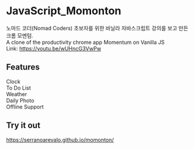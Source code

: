 # JavaScript_Momonton

 노마드 코더(Nomad Coders) 초보자를 위한 바닐라 자바스크립트 강의를 보고 만든 크롬 모멘텀.  
 A clone of the productivity chrome app Momentum on Vanilla JS  
 Link: https://youtu.be/wUHncG3VwPw  

## Features

 Clock  
 To Do List  
 Weather  
 Daily Photo  
 Offline Support  
 
## Try it out

https://serranoarevalo.github.io/momonton/
